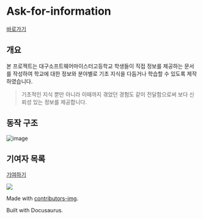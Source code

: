 # Ask-for-information

[바로가기](https://sh031224.github.io/ask-for-information)

## 개요

본 프로젝트는 대구소프트웨어마이스터고등학교 학생들이 직접 정보를 제공하는 문서를 작성하여 학교에 대한 정보와 분야별로 기초 지식을 다듬거나 학습할 수 있도록 제작하였습니다.

> 기초적인 지식 뿐만 아니라 이때까지 겪었던 경험도 같이 전달함으로써 보다 신뢰성 있는 정보를 제공합니다.

## 동작 구조

![image](https://user-images.githubusercontent.com/51149996/118069875-ed955d80-b3df-11eb-93e4-8266f7019ed4.png)

## 기여자 목록

[기여하기](https://sh031224.github.io/ask-for-information/blog)

<a href="https://github.com/Sh031224/ask-for-information/graphs/contributors">
  <img src="https://contrib.rocks/image?repo=Sh031224/ask-for-information" />
</a>

Made with [contributors-img](https://contrib.rocks).

Built with Docusaurus.

